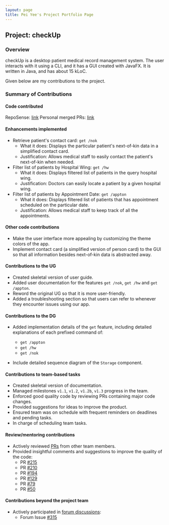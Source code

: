 ```yaml
---
layout: page
title: Pei Yee's Project Portfolio Page
---
```

## Project: checkUp

### Overview

checkUp is a desktop patient medical record management system. 
The user interacts with it using a CLI, and it has a GUI created with JavaFX. It is written in Java, and has about 15 kLoC.

Given below are my contributions to the project.

### Summary of Contributions

#### Code contributed
RepoSense: [link](https://nus-cs2103-ay2223s1.github.io/tp-dashboard/?search=peiyee88&breakdown=true)
Personal merged PRs: [link](https://github.com/AY2223S1-CS2103T-W16-3/tp/pulls?q=is%3Apr+author%3Apeiyee88+is%3Aclosed+)

#### Enhancements implemented

- Retrieve patient's contact card: `get /nok`
    - What it does: Displays the particular patient's next-of-kin data in a simplified contact card.
    - Justification: Allows medical staff to easily contact the patient's next-of-kin when needed.
- Filter list of patients by Hospital Wing: `get /hw`
    - What it does: Displays filtered list of patients in the query hospital wing.
    - Justification: Doctors can easily locate a patient by a given hospital wing.
- Filter list of patients by Appointment Date: `get /appton`
    - What it does: Displays filtered list of patients that has appointment scheduled on the particular date.
    - Justification: Allows medical staff to keep track of all the appointments.

#### Other code contributions

* Make the user interface more appealing by customizing the theme colors of the app.
* Implement contact card (a simplified version of person card) to the GUI so that all information besides
next-of-kin data is abstracted away. 

#### Contributions to the UG

- Created skeletal version of user guide.
- Added user documentation for the features `get /nok`, `get /hw` and `get /appton`.
- Reword the original UG so that it is more user-friendly.
- Added a troubleshooting section so that users can refer to whenever they encounter issues using our app.

#### Contributions to the DG

* Added implementation details of the `get` feature, including detailed explanations of each prefixed command of:
  * `get /appton`
  * `get /hw`
  * `get /nok`

* Include detailed sequence diagram of the `Storage` component.

#### Contributions to team-based tasks

- Created skeletal version of documentation.
- Managed milestones `v1.1`, `v1.2`, `v1.2b`, `v1.3` progress in the team.
- Enforced good quality code by reviewing PRs containing major code changes.
- Provided suggestions for ideas to improve the product.
- Ensured team was on schedule with frequent reminders on deadlines and pending tasks.
- In charge of scheduling team tasks.

#### Review/mentoring contributions

* Actively reviewed [PRs](https://github.com/AY2223S1-CS2103T-W16-3/tp/pulls?page=1&q=is%3Apr+reviewed-by%3Apeiyee88) from other team members.
* Provided insightful comments and suggestions to improve the quality of the code:
  * PR [#215](https://github.com/AY2223S1-CS2103T-W16-3/tp/pull/215)
  * PR [#210](https://github.com/AY2223S1-CS2103T-W16-3/tp/pull/210)
  * PR [#194](https://github.com/AY2223S1-CS2103T-W16-3/tp/pull/194)
  * PR [#129](https://github.com/AY2223S1-CS2103T-W16-3/tp/pull/129)
  * PR [#79](https://github.com/AY2223S1-CS2103T-W16-3/tp/pull/79)
  * PR [#50](https://github.com/AY2223S1-CS2103T-W16-3/tp/pull/50)
  

#### Contributions beyond the project team
* Actively participated in [forum discussions](https://github.com/nus-cs2103-AY2223S1/forum/issues?q=is%3Aissue+commenter%3Apeiyee88):
  * Forum Issue [#315](https://github.com/nus-cs2103-AY2223S1/forum/issues/315)
